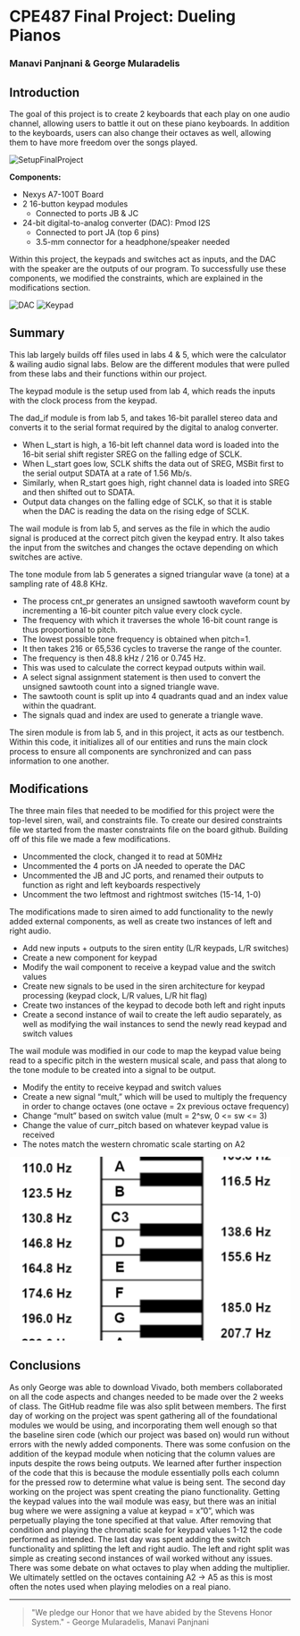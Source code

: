 # CPE487 Final Project: Dueling Pianos

### Manavi Panjnani & George Mularadelis

## Introduction

The goal of this project is to create 2 keyboards that each play on one audio channel, allowing users to battle it out on these piano keyboards. In addition to the keyboards, users can also change their octaves as well, allowing them to have more freedom over the songs played.

![SetupFinalProject](https://github.com/user-attachments/assets/7bc1ff99-7367-4e54-8621-03f1fa38ada4)

**Components:**
* Nexys A7-100T Board
* 2 16-button keypad modules
  * Connected to ports JB & JC
* 24-bit digital-to-analog converter (DAC): Pmod I2S
  * Connected to port JA (top 6 pins)
  * 3.5-mm connector for a headphone/speaker needed

Within this project, the keypads and switches act as inputs, and the DAC with the speaker are the outputs of our program. To successfully use these components, we modified the constraints, which are explained in the modifications section.

![DAC](https://github.com/user-attachments/assets/40b7c4a6-6775-4444-b22a-5bbd9f70b56c)
![Keypad](https://github.com/user-attachments/assets/9c268b46-4acd-4965-a26a-4d5097c4a7d4)


## Summary

This lab largely builds off files used in labs 4 & 5, which were the calculator & wailing audio signal labs. Below are the different modules that were pulled from these labs and their functions within our project.

The keypad module is the setup used from lab 4, which reads the inputs with the clock process from the keypad. 

The dad_if module is from lab 5, and takes 16-bit parallel stereo data and converts it to the serial format required by the digital to analog converter.
* When L_start is high, a 16-bit left channel data word is loaded into the 16-bit serial shift register SREG on the falling edge of SCLK.
* When L_start goes low, SCLK shifts the data out of SREG, MSBit first to the serial output SDATA at a rate of 1.56 Mb/s.
* Similarly, when R_start goes high, right channel data is loaded into SREG and then shifted out to SDATA.
* Output data changes on the falling edge of SCLK, so that it is stable when the DAC is reading the data on the rising edge of SCLK.

The wail module is from lab 5, and serves as the file in which the audio signal is produced at the correct pitch given the keypad entry. It also takes the input from the switches and changes the octave depending on which switches are active. 

The tone module from lab 5 generates a signed triangular wave (a tone) at a sampling rate of 48.8 KHz.
* The process cnt_pr generates an unsigned sawtooth waveform count by incrementing a 16-bit counter pitch value every clock cycle.
* The frequency with which it traverses the whole 16-bit count range is thus proportional to pitch.
* The lowest possible tone frequency is obtained when pitch=1.
* It then takes 216 or 65,536 cycles to traverse the range of the counter.
* The frequency is then 48.8 kHz / 216 or 0.745 Hz.
 * This was used to calculate the correct keypad outputs within wail.
* A select signal assignment statement is then used to convert the unsigned sawtooth count into a signed triangle wave.
* The sawtooth count is split up into 4 quadrants quad and an index value within the quadrant.
* The signals quad and index are used to generate a triangle wave.

The siren module is from lab 5, and in this project, it acts as our testbench. Within this code, it initializes all of our entities and runs the main clock process to ensure all components are synchronized and can pass information to one another. 


## Modifications

The three main files that needed to be modified for this project were the top-level siren, wail, and constraints file. 
To create our desired constraints file we started from the master constraints file on the board github. Building off of this file we made a few modifications.
* Uncommented the clock, changed it to read at 50MHz
* Uncommented the 4 ports on JA needed to operate the DAC 
* Uncommented the JB and JC ports, and renamed their outputs to function as right and left keyboards respectively
* Uncomment the two leftmost and rightmost switches (15-14, 1-0)

The modifications made to siren aimed to add functionality to the newly added external components, as well as create two instances of left and right audio.
* Add new inputs + outputs to the siren entity (L/R keypads, L/R switches)
* Create a new component for keypad 
* Modify the wail component to receive a keypad value and the switch values
* Create new signals to be used in the siren architecture for keypad processing (keypad clock, L/R values, L/R hit flag)
* Create two instances of the keypad to decode both left and right inputs
* Create a second instance of wail to create the left audio separately, as well as modifying the wail instances to send the newly read keypad and switch values

The wail module was modified in our code to map the keypad value being read to a specific pitch in the western musical scale, and pass that along to the tone module to be created into a signal to be output. 
* Modify the entity to receive keypad and switch values
* Create a new signal “mult,” which will be used to multiply the frequency in order to change octaves (one octave = 2x previous octave frequency)
* Change “mult” based on switch value (mult = 2^sw, 0 <= sw <= 3)
* Change the value of curr_pitch based on whatever keypad value is received 
 * The notes match the western chromatic scale starting on A2

![](MusicFreq.png)


## Conclusions

As only George was able to download Vivado, both members collaborated on all the code aspects and changes needed to be made over the 2 weeks of class. The GitHub readme file was also split between members.
	The first day of working on the project was spent gathering all of the foundational modules we would be using, and incorporating them well enough so that the baseline siren code (which our project was based on) would run without errors with the newly added components. There was some confusion on the addition of the keypad module when noticing that the column values are inputs despite the rows being outputs. We learned after further inspection of the code that this is because the module essentially polls each column for the pressed row to determine what value is being sent.
	The second day working on the project was spent creating the piano functionality. Getting the keypad values into the wail module was easy, but there was an initial bug where we were assigning a value at keypad = x”0”, which was perpetually playing the tone specified at that value. After removing that condition and playing the chromatic scale for keypad values 1-12 the code performed as intended. 
	The last day was spent adding the switch functionality and splitting the left and right audio. The left and right split was simple as creating second instances of wail worked without any issues. There was some debate on what octaves to play when adding the multiplier. We ultimately settled on the octaves containing A2 -> A5 as this is most often the notes used when playing melodies on a real piano. 



---
> "We pledge our Honor that we have abided by the Stevens Honor System." - George Mularadelis, Manavi Panjnani
